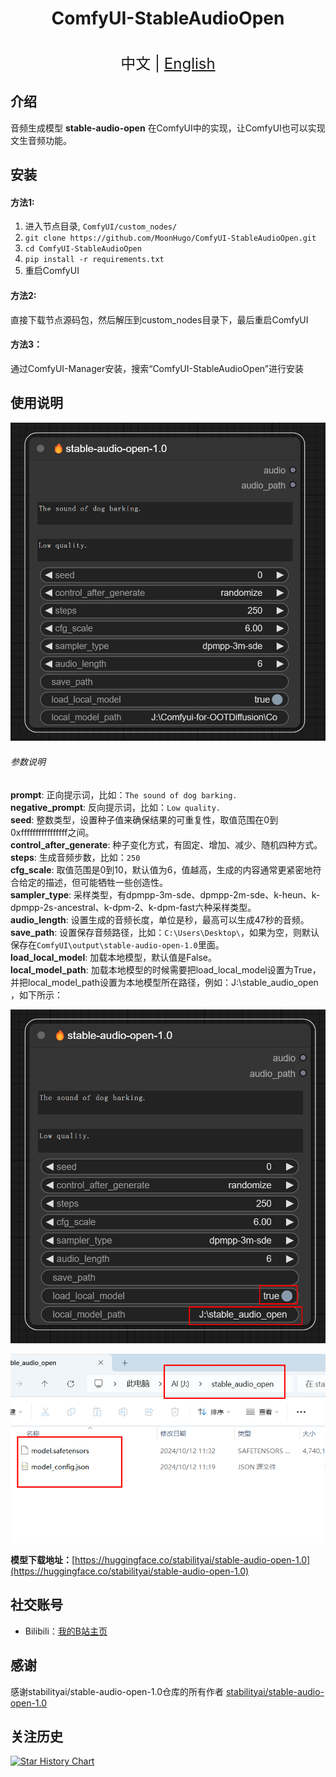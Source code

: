 <h1 align="center">ComfyUI-StableAudioOpen</h1>

<p align="center">
    <br> <font size=5>中文 | <a href="README_EN.md">English</a></font>
</p>


## 介绍

音频生成模型 **stable-audio-open** 在ComfyUI中的实现，让ComfyUI也可以实现文生音频功能。<br>


## 安装 

#### 方法1:

1. 进入节点目录, `ComfyUI/custom_nodes/`
2. `git clone https://github.com/MoonHugo/ComfyUI-StableAudioOpen.git`
3. `cd ComfyUI-StableAudioOpen`
4. `pip install -r requirements.txt`
5. 重启ComfyUI

#### 方法2:
直接下载节点源码包，然后解压到custom_nodes目录下，最后重启ComfyUI

#### 方法3：
通过ComfyUI-Manager安装，搜索“ComfyUI-StableAudioOpen”进行安装

## 使用说明

![](./assets/1.png)

###### 参数说明
**prompt**: 正向提示词，比如：`The sound of dog barking.`<br>
**negative_prompt**: 反向提示词，比如：`Low quality.`<br>
**seed**: 整数类型，设置种子值来确保结果的可重复性，取值范围在0到0xffffffffffffffff之间。<br>
**control_after_generate**: 种子变化方式，有固定、增加、减少、随机四种方式。<br>
**steps**: 生成音频步数，比如：`250`<br>
**cfg_scale**: 取值范围是0到10，默认值为6，值越高，生成的内容通常更紧密地符合给定的描述，但可能牺牲一些创造性。<br>
**sampler_type**: 采样类型，有dpmpp-3m-sde、dpmpp-2m-sde、k-heun、k-dpmpp-2s-ancestral、k-dpm-2、k-dpm-fast六种采样类型。<br>
**audio_length**: 设置生成的音频长度，单位是秒，最高可以生成47秒的音频。<br>
**save_path**: 设置保存音频路径，比如：`C:\Users\Desktop\`，如果为空，则默认保存在`ComfyUI\output\stable-audio-open-1.0`里面。<br>
**load_local_model**: 加载本地模型，默认值是False。<br>
**local_model_path**: 加载本地模型的时候需要把load_local_model设置为True，并把local_model_path设置为本地模型所在路径，例如：J:\stable_audio_open<br/>，如下所示：

![](./assets/2.png)

![](./assets/3.png)

**模型下载地址：**[https://huggingface.co/stabilityai/stable-audio-open-1.0](https://huggingface.co/stabilityai/stable-audio-open-1.0)

## 社交账号
- Bilibili：[我的B站主页](https://space.bilibili.com/1303099255)

## 感谢

感谢stabilityai/stable-audio-open-1.0仓库的所有作者 [stabilityai/stable-audio-open-1.0](https://huggingface.co/stabilityai/stable-audio-open-1.0)

## 关注历史

[![Star History Chart](https://api.star-history.com/svg?repos=MoonHugo/ComfyUI-StableAudioOpen&type=Date)](https://star-history.com/#MoonHugo/ComfyUI-StableAudioOpen&Date)